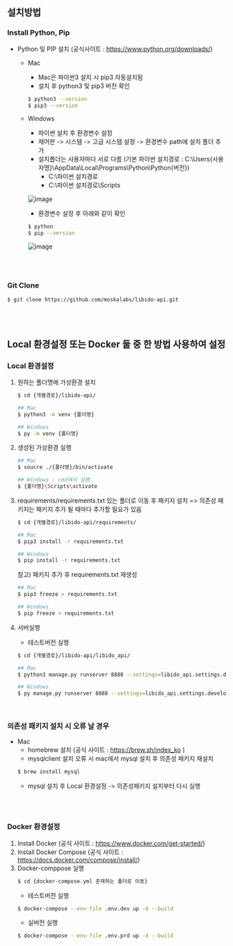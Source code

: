 
## 설치방법
### Install Python, Pip
+ Python 및 PIP 설치 (공식사이트 : https://www.python.org/downloads/)
    + Mac
        + Mac은 파이썬3 설치 시 pip3 자동설치됨
        + 설치 후 python3 및 pip3 버전 확인
        ```bash
        $ python3 --version
        $ pip3 --version
        ```

    + Windows
        + 파이썬 설치 후 환경변수 설정
        + 제어판 -> 시스템 -> 고급 시스템 설정 -> 환경변수 path에 설치 폴더 추가
        + 설치폴더는 사용자마다 서로 다름 (기본 파이썬 설치경로 : C:\Users\{사용자명}\AppData\Local\Programs\Python\Python{버전}\)
          - C:\파이썬 설치경로
          - C:\파이썬 설치경로\Scripts

        ![image](https://user-images.githubusercontent.com/105629261/172600583-67b039f4-3733-45f7-9b2b-e1a76e295254.png)
        
        + 환경변수 설정 후 아래와 같이 확인
        ```bash
        $ python
        $ pip --version
        ```

        ![image](https://user-images.githubusercontent.com/105629261/172602687-fff2a3a7-497f-4b97-8155-ca4468ab3400.png)


<br><br>
### Git Clone
```bash
$ git clone https://github.com/moskalabs/libido-api.git
```
<br><br>
## Local 환경설정 또는 Docker 둘 중 한 방법 사용하여 설정
### Local 환경설정
1. 원하는 폴더명에 가상환경 설치
    ```bash
    $ cd {개별경로}/libido-api/
    
    ## Mac
    $ python3 -m venv {폴더명}

    ## Windows
    $ py -m venv {폴더명}
    ```
2. 생성된 가상환경 실행
    ```bash
    ## Mac
    $ soucre ./{폴더명}/bin/activate

    ## Windows : cmd에서 실행 
    $ {폴더명}\Scripts\activate
    ```
3. requirements/requirements.txt 있는 폴더로 이동 후 패키지 설치 => 의존성 패키지는 패키지 추가 될 때마다 추가할 필요가 있음
    ```bash
    $ cd {개별경로}/libido-api/requirements/

    ## Mac
    $ pip3 install -r requirements.txt
    
    ## Windows
    $ pip install -r requirements.txt
    ```

    참고) 패키지 추가 후 requirements.txt 재생성
    ```bash
    ## Mac
    $ pip3 freeze > requirements.txt
    
    ## Windows
    $ pip freeze > requirements.txt
    ```
4. 서버실행
    + 테스트버전 실행
    ```bash
    $ cd {개별경로}/libido-api/libido_api/
    
    ## Mac
    $ python3 manage.py runserver 8888 --settings=libido_api.settings.development
    
    ## Windows
    $ py manage.py runserver 8888 --settings=libido_api.settings.development
    ```   
    <br>
### 의존성 패키지 설치 시 오류 날 경우
+ Mac
    + homebrew 설치 (공식 사이트 : https://brew.sh/index_ko )
    + mysqlclient 설치 오류 시 mac에서 mysql 설치 후 의존성 패키지 재설치
    ```bash
    $ brew install mysql
    ```
    + mysql 설치 후 Local 환경설정 -> 의존성패키지 설치부터 다시 실행

 <br><br>
### Docker 환경설정
1. Install Docker (공식 사이트 : https://www.docker.com/get-started/)
2. Install Docker Compose (공식 사이트 : https://docs.docker.com/compose/install/)
3. Docker-comppose 실행
    ```bash
    $ cd {docker-compose.yml 존재하는 폴더로 이동}
    ```
   + 테스트버전 실행
    ```bash
    $ docker-compose --env-file .env.dev up -d --build 
    ```
   + 실버전 실행
    ```bash
    $ docker-compose --env-file .env.prd up -d --build
    ```
